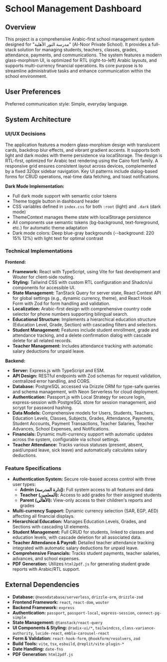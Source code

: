 # School Management Dashboard

## Overview

This project is a comprehensive Arabic-first school management system designed for "مدرسة النور الأهلية" (Al-Noor Private School). It provides a full-stack solution for managing students, teachers, classes, grades, attendance, payments, and communications. The system features a modern glass-morphism UI, is optimized for RTL (right-to-left) Arabic layouts, and supports multi-currency financial operations. Its core purpose is to streamline administrative tasks and enhance communication within the school environment.

## User Preferences

Preferred communication style: Simple, everyday language.

## System Architecture

### UI/UX Decisions

The application features a modern glass-morphism design with translucent cards, backdrop blur effects, and vibrant gradient accents. It supports both light and dark modes with theme persistence via localStorage. The design is RTL-first, optimized for Arabic text rendering using the Cairo font family. A responsive grid ensures consistent layout across devices, complemented by a fixed 320px sidebar navigation. Key UI patterns include dialog-based forms for CRUD operations, real-time data fetching, and toast notifications.

**Dark Mode Implementation:**
- Full dark mode support with semantic color tokens
- Theme toggle button in dashboard header
- CSS variables defined in `index.css` for both `:root` (light) and `.dark` (dark mode)
- ThemeContext manages theme state with localStorage persistence
- All components use semantic tokens (bg-background, text-foreground, etc.) for automatic theme adaptation
- Dark mode colors: Deep blue-gray backgrounds (--background: 220 15% 12%) with light text for optimal contrast

### Technical Implementations

**Frontend:**
- **Framework:** React with TypeScript, using Vite for fast development and Wouter for client-side routing.
- **Styling:** Tailwind CSS with custom RTL configuration and Shadcn/ui components for accessible UI.
- **State Management:** TanStack Query for server state, React Context API for global settings (e.g., dynamic currency, theme), and React Hook Form with Zod for form handling and validation.
- **Localization:** Arabic-first design with comprehensive country code selector for phone numbers supporting bilingual search.
- **Educational Structure:** Implements a hierarchical education structure (Education Level, Grade, Section) with cascading filters and selectors.
- **Student Management:** Features include student enrollment, grade and attendance tracking, and a delete confirmation dialog with cascade delete for all related records.
- **Teacher Management:** Includes attendance tracking with automatic salary deductions for unpaid leave.

**Backend:**
- **Server:** Express.js with TypeScript and ESM.
- **API Design:** RESTful endpoints with Zod schemas for request validation, centralized error handling, and CORS.
- **Database:** PostgreSQL accessed via Drizzle ORM for type-safe queries and schema management, with Neon Serverless for cloud deployment.
- **Authentication:** Passport.js with Local Strategy for secure login, express-session with PostgreSQL store for session management, and scrypt for password hashing.
- **Data Models:** Comprehensive models for Users, Students, Teachers, Education Levels, Classes, Subjects, Grades, Attendance, Payments, Student Accounts, Payment Transactions, Teacher Salaries, Teacher Advances, School Expenses, and Notifications.
- **Financials:** Dynamic multi-currency support with automatic updates across the system, configurable via school settings.
- **Teacher Attendance:** Tracks various statuses (present, absent, paid/unpaid leave, sick leave) and automatically calculates salary deductions.

### Feature Specifications

- **Authentication System:** Secure role-based access control with three user types:
  - **Admin (إدارة المدرسة):** Full system access to all features and data
  - **Teacher (المعلمين):** Access to add grades for their assigned students
  - **Parent (الأهالي):** View-only access to their children's reports and grades
- **Multi-currency Support:** Dynamic currency selection (SAR, EGP, AED) affecting all financial displays.
- **Hierarchical Education:** Manages Education Levels, Grades, and Sections with cascading UI elements.
- **Student Management:** Full CRUD for students, linked to classes and education levels, with cascade deletion for all associated data.
- **Teacher Attendance & Payroll:** Detailed teacher attendance tracking integrated with automatic salary deductions for unpaid leave.
- **Comprehensive Financials:** Tracks student payments, teacher salaries, advances, and school expenses.
- **PDF Generation:** Utilizes `html2pdf.js` for generating student grade reports with Arabic/RTL support.

## External Dependencies

- **Database:** `@neondatabase/serverless`, `drizzle-orm`, `drizzle-zod`
- **Frontend Framework:** `react`, `react-dom`, `wouter`
- **Backend Framework:** `express`
- **Authentication:** `passport`, `passport-local`, `express-session`, `connect-pg-simple`
- **State Management:** `@tanstack/react-query`
- **UI Components & Styling:** `@radix-ui/*`, `tailwindcss`, `class-variance-authority`, `lucide-react`, `embla-carousel-react`
- **Form & Validation:** `react-hook-form`, `@hookform/resolvers`, `zod`
- **Build Tools:** `vite`, `tsx`, `esbuild`, `@replit/vite-plugin-*`
- **Date Handling:** `date-fns`
- **PDF Generation:** `html2pdf.js`